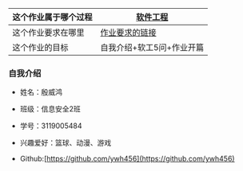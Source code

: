 这个作业属于哪个过程|[软件工程](https://edu.cnblogs.com/campus/gdgy/InformationSecurity1912-Softwareengineering)
-----|--------
这个作业要求在哪里|[作业要求的链接](https://edu.cnblogs.com/campus/gdgy/InformationSecurity1912-Softwareengineering/homework/12145)
这个作业的目标|自我介绍+软工5问+作业开篇

### 自我介绍 

* 姓名：殷威鸿

* 班级：信息安全2班

* 学号：3119005484

* 兴趣爱好：篮球、动漫、游戏

* Github:[https://github.com/ywh456](https://github.com/ywh456)




